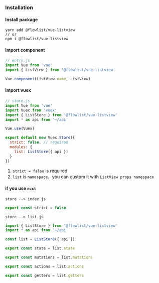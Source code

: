 ### Installation

#### Install package
```shell script
yarn add @flowlist/vue-listview
// or
npm i @flowlist/vue-listview
```

#### Import component
```javascript
// entry.js
import Vue from 'vue'
import { ListView } from '@flowlist/vue-listview'

Vue.component(ListView.name, ListView)
```

#### Import vuex
```javascript
// store.js
import Vue from 'vue'
import Vuex from 'vuex'
import { ListStore } from '@flowlist/vue-listview'
import * as api from '~/api'

Vue.use(Vuex)

export default new Vuex.Store({
  strict: false, // required
  modules: {
    list: ListStore({ api })
  }
})
```

1. `strict = false` is required
2. `list` is `namespace`，you can custom it with `ListView props namespace`

#### if you use `nuxt`
`store --> index.js`
```javascript
export const strict = false
```
`store --> list.js`
```javascript
import { ListStore } from '@flowlist/vue-listview'
import * as api from '~/api'

const list = ListStore({ api })

export const state = list.state

export const mutations = list.mutations

export const actions = list.actions

export const getters = list.getters
```
